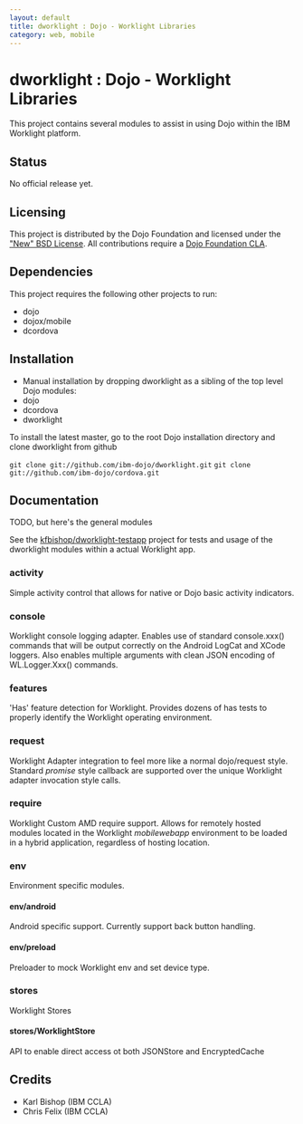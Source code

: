 ```yaml
---
layout: default
title: dworklight : Dojo - Worklight Libraries
category: web, mobile
---
```


# dworklight : Dojo - Worklight Libraries
This project contains several modules to assist in using Dojo within the IBM Worklight platform.

## Status

No official release yet.

## Licensing

This project is distributed by the Dojo Foundation and licensed under the ["New" BSD License](https://github.com/ibm-dojo/dcordova/blob/master/LICENSE).
All contributions require a [Dojo Foundation CLA](http://dojofoundation.org/about/claForm).

## Dependencies

This project requires the following other projects to run:
 * dojo
 * dojox/mobile
 * dcordova


## Installation

* Manual installation by dropping dworklight as a sibling of the top level Dojo modules:
 * dojo
 * dcordova
 * dworklight

 To install the latest master, go to the root Dojo installation directory and clone dworklight from github

 `git clone git://github.com/ibm-dojo/dworklight.git`
 `git clone git://github.com/ibm-dojo/cordova.git`

## Documentation

TODO, but here's the general modules

See the [kfbishop/dworklight-testapp](https://github.com/kfbishop/dworklight-testapp) project for tests and usage of the dworklight modules within a actual Worklight app.

### activity

Simple activity control that allows for native or Dojo basic activity indicators.

### console

Worklight console logging adapter. Enables use of standard console.xxx() commands that will be output correctly on the Android LogCat and XCode loggers.  Also enables multiple arguments with clean JSON encoding of WL.Logger.Xxx() commands.

### features
'Has' feature detection for Worklight. Provides dozens of has tests to properly identify the Worklight operating environment.

### request
Worklight Adapter integration to feel more like a normal dojo/request style. Standard *promise* style callback are supported over the unique Worklight adapter invocation style calls.

### require
Worklight Custom AMD require support. Allows for remotely hosted modules located in the Worklight *mobilewebapp* environment to be loaded in a hybrid application, regardless of hosting location.

### env
Environment specific modules.

#### env/android
Android specific support. Currently support back button handling.

#### env/preload
Preloader to mock Worklight env and set device type.

### stores
Worklight Stores

#### stores/WorklightStore
API to enable direct access ot both JSONStore and EncryptedCache

## Credits

* Karl Bishop (IBM CCLA)
* Chris Felix (IBM CCLA)
